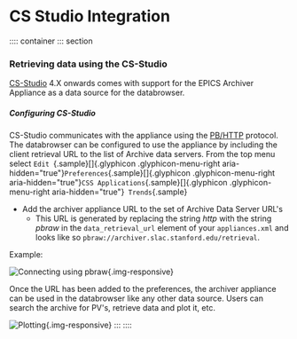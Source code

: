 # CS Studio Integration


:::: container
::: section
### Retrieving data using the CS-Studio

[CS-Studio](http://controlsystemstudio.org/) 4.X onwards comes with
support for the EPICS Archiver Appliance as a data source for the
databrowser.

##### Configuring CS-Studio

CS-Studio communicates with the appliance using the
[PB/HTTP](pb_pbraw.html) protocol. The databrowser can be configured to
use the appliance by including the client retrieval URL to the list of
Archive data servers. From the top menu select
`Edit `{.sample}[]{.glyphicon .glyphicon-menu-right
aria-hidden="true"}` Preferences `{.sample}[]{.glyphicon
.glyphicon-menu-right
aria-hidden="true"}` CSS Applications `{.sample}[]{.glyphicon
.glyphicon-menu-right aria-hidden="true"}` Trends`{.sample}

-   Add the archiver appliance URL to the set of Archive Data Server
    URL\'s
    -   This URL is generated by replacing the string *http* with the
        string *pbraw* in the `data_retrieval_url` element of your
        `appliances.xml` and looks like so
        `pbraw://archiver.slac.stanford.edu/retrieval`.

Example:

![Connecting using pbraw](images/csstudio_config.png){.img-responsive}

Once the URL has been added to the preferences, the archiver appliance
can be used in the databrowser like any other data source. Users can
search the archive for PV's, retrieve data and plot it, etc.

![Plotting](images/csstudio_plot.jpg){.img-responsive}
:::
::::
